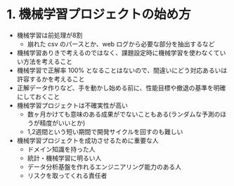# 1. 機械学習プロジェクトの始め方
- 機械学習は前処理が8割
  - 崩れた csv のパースとか、web ログから必要な部分を抽出するなど
- 機械学習ありきで考えるのではなく、課題設定時に機械学習を使わなくていい方法を考えること
- 機械学習で正解率 100% となることはないので、間違いにどう対応あるいは許容するかを考えること
- 正解データ作りなど、手を動かし始める前に、性能目標や撤退の基準を明確にしておくこと
- 機械学習プロジェクトは不確実性が高い
  - 数ヶ月かけても意味のある成果がでないこともある(ランダムな予測のほうが精度がいいとか)
  - 1,2週間という短い期間で開発サイクルを回すのも難しい
- 機械学習プロジェクトを成功させるために重要な人
  - ドメイン知識を持った人
  - 統計・機械学習に明るい人
  - データ分析基盤を作れるエンジニアリング能力のある人
  - リスクを取ってくれる責任者
